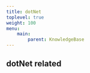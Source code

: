 ```yaml
---
title: dotNet
toplevel: true
weight: 100
menu:
    main:
        parent: KnowledgeBase
---
```


## dotNet related
